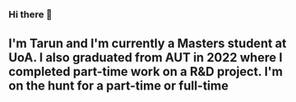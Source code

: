 ### Hi there 👋
## I'm Tarun and I'm currently a Masters student at UoA. I also graduated from AUT in 2022 where I completed part-time work on a R&D project. I'm on the hunt for a part-time or full-time 
<!--
**Ratchet7x5/Ratchet7x5** is a ✨ _special_ ✨ repository because its `README.md` (this file) appears on your GitHub profile.

Here are some ideas to get you started:

- 🔭 I’m currently working on ...
- 🌱 I’m currently learning ...
- 👯 I’m looking to collaborate on ...
- 🤔 I’m looking for help with ...
- 💬 Ask me about ...
- 📫 How to reach me: ...
- 😄 Pronouns: ...
- ⚡ Fun fact: ...
-->
